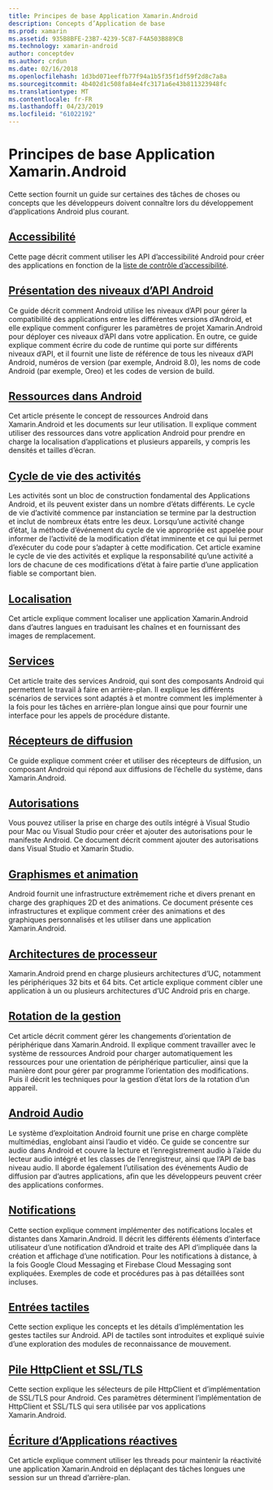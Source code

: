 ```yaml
---
title: Principes de base Application Xamarin.Android
description: Concepts d’Application de base
ms.prod: xamarin
ms.assetid: 935B8BFE-23B7-4239-5C87-F4A503B889CB
ms.technology: xamarin-android
author: conceptdev
ms.author: crdun
ms.date: 02/16/2018
ms.openlocfilehash: 1d3bd071eeffb77f94a1b5f35f1df59f2d8c7a8a
ms.sourcegitcommit: 4b402d1c508fa84e4fc3171a6e43b811323948fc
ms.translationtype: MT
ms.contentlocale: fr-FR
ms.lasthandoff: 04/23/2019
ms.locfileid: "61022192"
---
```

# <a name="xamarinandroid-application-fundamentals"></a>Principes de base Application Xamarin.Android

Cette section fournit un guide sur certaines des tâches de choses ou concepts que les développeurs doivent connaître lors du développement d’applications Android plus courant.

## <a name="accessibilityandroidapp-fundamentalsaccessibilitymd"></a>[Accessibilité](~/android/app-fundamentals/accessibility.md)

Cette page décrit comment utiliser les API d’accessibilité Android pour créer des applications en fonction de la [liste de contrôle d’accessibilité](~/cross-platform/app-fundamentals/accessibility.md).

##  <a name="understanding-android-api-levelsandroidapp-fundamentalsandroid-api-levelsmd"></a>[Présentation des niveaux d’API Android](~/android/app-fundamentals/android-api-levels.md)

Ce guide décrit comment Android utilise les niveaux d’API pour gérer la compatibilité des applications entre les différentes versions d’Android, et elle explique comment configurer les paramètres de projet Xamarin.Android pour déployer ces niveaux d’API dans votre application. En outre, ce guide explique comment écrire du code de runtime qui porte sur différents niveaux d’API, et il fournit une liste de référence de tous les niveaux d’API Android, numéros de version (par exemple, Android 8.0), les noms de code Android (par exemple, Oreo) et les codes de version de build.



##  <a name="resources-in-androidandroidapp-fundamentalsresources-in-androidindexmd"></a>[Ressources dans Android](~/android/app-fundamentals/resources-in-android/index.md)

Cet article présente le concept de ressources Android dans Xamarin.Android et les documents sur leur utilisation. Il explique comment utiliser des ressources dans votre application Android pour prendre en charge la localisation d’applications et plusieurs appareils, y compris les densités et tailles d’écran.




##  <a name="activity-lifecycleandroidapp-fundamentalsactivity-lifecycleindexmd"></a>[Cycle de vie des activités](~/android/app-fundamentals/activity-lifecycle/index.md)

Les activités sont un bloc de construction fondamental des Applications Android, et ils peuvent exister dans un nombre d’états différents. Le cycle de vie d’activité commence par instanciation se termine par la destruction et inclut de nombreux états entre les deux. Lorsqu’une activité change d’état, la méthode d’événement du cycle de vie appropriée est appelée pour informer de l’activité de la modification d’état imminente et ce qui lui permet d’exécuter du code pour s’adapter à cette modification. Cet article examine le cycle de vie des activités et explique la responsabilité qu’une activité a lors de chacune de ces modifications d’état à faire partie d’une application fiable se comportant bien.

##  <a name="localizationandroidapp-fundamentalslocalizationmd"></a>[Localisation](~/android/app-fundamentals/localization.md)

Cet article explique comment localiser une application Xamarin.Android dans d’autres langues en traduisant les chaînes et en fournissant des images de remplacement.

## <a name="servicesandroidapp-fundamentalsservicesindexmd"></a>[Services](~/android/app-fundamentals/services/index.md)

Cet article traite des services Android, qui sont des composants Android qui permettent le travail à faire en arrière-plan. Il explique les différents scénarios de services sont adaptés à et montre comment les implémenter à la fois pour les tâches en arrière-plan longue ainsi que pour fournir une interface pour les appels de procédure distante.

## <a name="broadcast-receiversandroidapp-fundamentalsbroadcast-receiversmd"></a>[Récepteurs de diffusion](~/android/app-fundamentals/broadcast-receivers.md)

Ce guide explique comment créer et utiliser des récepteurs de diffusion, un composant Android qui répond aux diffusions de l’échelle du système, dans Xamarin.Android.



##  <a name="permissionsandroidapp-fundamentalspermissionsmd"></a>[Autorisations](~/android/app-fundamentals/permissions.md)

Vous pouvez utiliser la prise en charge des outils intégré à Visual Studio pour Mac ou Visual Studio pour créer et ajouter des autorisations pour le manifeste Android. Ce document décrit comment ajouter des autorisations dans Visual Studio et Xamarin Studio.



##  <a name="graphics-and-animationandroidapp-fundamentalsgraphics-and-animationmd"></a>[Graphismes et animation](~/android/app-fundamentals/graphics-and-animation.md)

Android fournit une infrastructure extrêmement riche et divers prenant en charge des graphiques 2D et des animations. Ce document présente ces infrastructures et explique comment créer des animations et des graphiques personnalisés et les utiliser dans une application Xamarin.Android.


##  <a name="cpu-architecturesandroidapp-fundamentalscpu-architecturesmd"></a>[Architectures de processeur](~/android/app-fundamentals/cpu-architectures.md)

Xamarin.Android prend en charge plusieurs architectures d’UC, notamment les périphériques 32 bits et 64 bits. Cet article explique comment cibler une application à un ou plusieurs architectures d’UC Android pris en charge.




##  <a name="handling-rotationandroidapp-fundamentalshandling-rotationmd"></a>[Rotation de la gestion](~/android/app-fundamentals/handling-rotation.md)

Cet article décrit comment gérer les changements d’orientation de périphérique dans Xamarin.Android. Il explique comment travailler avec le système de ressources Android pour charger automatiquement les ressources pour une orientation de périphérique particulier, ainsi que la manière dont pour gérer par programme l’orientation des modifications. Puis il décrit les techniques pour la gestion d’état lors de la rotation d’un appareil.



##  <a name="android-audioandroidapp-fundamentalsandroid-audiomd"></a>[Android Audio](~/android/app-fundamentals/android-audio.md)

Le système d’exploitation Android fournit une prise en charge complète multimédias, englobant ainsi l’audio et vidéo. Ce guide se concentre sur audio dans Android et couvre la lecture et l’enregistrement audio à l’aide du lecteur audio intégré et les classes de l’enregistreur, ainsi que l’API de bas niveau audio. Il aborde également l’utilisation des événements Audio de diffusion par d’autres applications, afin que les développeurs peuvent créer des applications conformes.




##  <a name="notificationsandroidapp-fundamentalsnotificationsindexmd"></a>[Notifications](~/android/app-fundamentals/notifications/index.md)

Cette section explique comment implémenter des notifications locales et distantes dans Xamarin.Android. Il décrit les différents éléments d’interface utilisateur d’une notification d’Android et traite des API d’impliquée dans la création et affichage d’une notification. Pour les notifications à distance, à la fois Google Cloud Messaging et Firebase Cloud Messaging sont expliquées. Exemples de code et procédures pas à pas détaillées sont incluses.



##  <a name="touchandroidapp-fundamentalstouchindexmd"></a>[Entrées tactiles](~/android/app-fundamentals/touch/index.md)

Cette section explique les concepts et les détails d’implémentation les gestes tactiles sur Android. API de tactiles sont introduites et expliqué suivie d’une exploration des modules de reconnaissance de mouvement.



##  <a name="httpclient-stack-and-ssltlsandroidapp-fundamentalshttp-stackmd"></a>[Pile HttpClient et SSL/TLS](~/android/app-fundamentals/http-stack.md)

Cette section explique les sélecteurs de pile HttpClient et d’implémentation de SSL/TLS pour Android. Ces paramètres déterminent l’implémentation de HttpClient et SSL/TLS qui sera utilisée par vos applications Xamarin.Android.


##  <a name="writing-responsive-applicationswriting-responsive-appsmd"></a>[Écriture d’Applications réactives](writing-responsive-apps.md)

Cet article explique comment utiliser les threads pour maintenir la réactivité une application Xamarin.Android en déplaçant des tâches longues une session sur un thread d’arrière-plan.